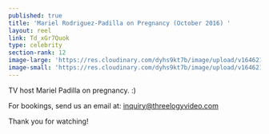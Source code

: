 ```yaml
---
published: true
title: 'Mariel Rodriguez-Padilla on Pregnancy (October 2016) '
layout: reel
link: Td_xGr7Quok
type: celebrity
section-rank: 12
image-large: 'https://res.cloudinary.com/dyhs9kt7b/image/upload/v1646214121/mariel.jpg'
image-small: 'https://res.cloudinary.com/dyhs9kt7b/image/upload/v1646214121/mariel.jpg'
---
```

TV host Mariel Padilla on pregnancy. :) 

For bookings, send us an email at: inquiry@threelogyvideo.com

Thank you for watching!
